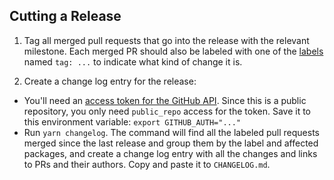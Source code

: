 ## Cutting a Release

1. Tag all merged pull requests that go into the release with the relevant milestone. Each merged PR should also be labeled with one of the [labels](https://github.com/MMTDigital/config/labels) named `tag: ...` to indicate what kind of change it is.

2. Create a change log entry for the release:

- You'll need an [access token for the GitHub API](https://github.com/settings/tokens/new?description=GitHub%20Changelog%20Generator%20token). Since this is a public repository, you only need `public_repo` access for the token. Save it to this environment variable: `export GITHUB_AUTH="..."`
- Run `yarn changelog`. The command will find all the labeled pull requests merged since the last release and group them by the label and affected packages, and create a change log entry with all the changes and links to PRs and their authors. Copy and paste it to `CHANGELOG.md`.
